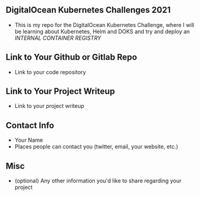 ## DigitalOcean Kubernetes Challenges 2021 
* This is my repo for the DigitalOcean Kubernetes Challenge, where I will be learning about Kubernetes, Helm and DOKS and try and deploy an *INTERNAL CONTAINER REGISTRY*
 
## Link to Your Github or Gitlab Repo
* Link to your code repository

## Link to Your Project Writeup
* Link to your project writeup

## Contact Info
* Your Name
* Places people can contact you (twitter, email, your website, etc.)

## Misc 
* (optional) Any other information you'd like to share regarding your project
